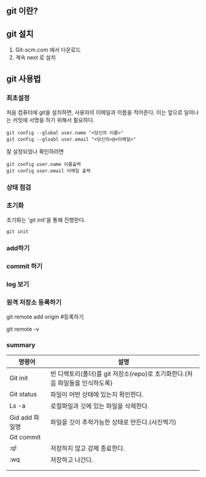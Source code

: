 ## git 이란?



## git 설치



1. Git-scm.com 에서 다운로드
2. 계속 next 로 설치



## git 사용법

### 최초설정

처음 컴퓨터에 git을 설치하면, 사용자의 이메일과 이름을 적어준다. 이는 앞으로 일어나는 커밋에 서명을 하기 위해서 필요하다. 



```
git config --global user.name "<당신의 이름>"
git config --gloabl user.email "<당신의>@<이메일>"
```



잘 설정되었나 확인하려면 

```
git config user.name 이름출력
git config user.email 이메일 출력
```









### 상태 점검



### 초기화

초기화는 'git init'을 통해 진행한다. 

```
git init
```



### add하기



### commit 하기



### log 보기





### 원격 저장소 등록하기

git remote add origin <URL> #등록하기 

git remote -v 

### summary 

| 명령어         | 설명                                                         |
| -------------- | ------------------------------------------------------------ |
| Git init       | 빈 디렉토리(폴더)를 git 저장소(repo)로 초기화한다.(처음 파일들을 인식하도록) |
| Git status     | 파일이 어떤 상태에 있는지 확인한다.                          |
| Ls -a          | 로컬파일과 깃에 있는 파일을 삭제한다.                        |
| Gid add 파일명 | 파일을 깃이 추적가능한 상태로 만든다.(사진찍기)              |
| Git commit     |                                                              |
| :q!            | 저장하지 않고 강제 종료한다.                                 |
| :wq            | 저장하고 나간다.                                             |
|                |                                                              |
|                |                                                              |







